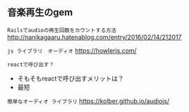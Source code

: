 ## 音楽再生のgem

`Railsでaudioの再生回数をカウントする方法`
http://nanikagaaru.hatenablog.com/entry/2016/02/14/212017

`js ライブラリ　オーディオ`
https://howlerjs.com/

`reactで呼び出す？`
- そもそもreactで呼び出すメリットは？
- 最短

`簡単なオーディオ ライブラリ`
https://kolber.github.io/audiojs/
